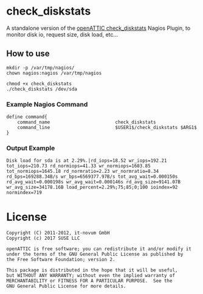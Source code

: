 # check_diskstats
A standalone version of the [openATTIC check_diskstats](https://bitbucket.org/openattic/openattic/) Nagios Plugin,
to monitor disk io, request size, disk load, etc...

## How to use
````
mkdir -p /var/tmp/nagios/
chown nagios:nagios /var/tmp/nagios

chmod +x check_diskstats
./check_diskstats /dev/sda
````

### Example Nagios Command
````
define command{
    command_name                        check_diskstats
    command_line                        $USER1$/check_diskstats $ARG1$
}
````

### Output Example
````
Disk load for sda is at 2.29%.|rd_iops=18.52 wr_iops=192.21 tot_iops=210.73 rd_normiops=41.33 wr_normiops=1603.85 tot_normiops=1645.18 rd_normratio=2.23 wr_normratio=8.34 rd_bps=169288.34B/s wr_bps=6569377.97B/s tot_avg_wait=0.000150s rd_avg_wait=0.000198s wr_avg_wait=0.000146s rd_avg_size=9141.07B wr_avg_size=34178.16B load_percent=2.29%;75;85;0;100 ioindex=92 normindex=719
````

# License
````
Copyright (C) 2011-2012, it-novum GmbH
Copyright (c) 2017 SUSE LLC
 
openATTIC is free software; you can redistribute it and/or modify it
under the terms of the GNU General Public License as published by
the Free Software Foundation; version 2.

This package is distributed in the hope that it will be useful,
but WITHOUT ANY WARRANTY; without even the implied warranty of
MERCHANTABILITY or FITNESS FOR A PARTICULAR PURPOSE.  See the
GNU General Public License for more details.
````
